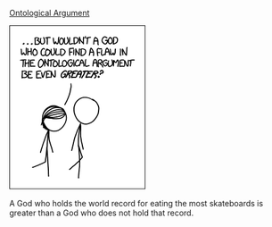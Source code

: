 [Ontological Argument](https://xkcd.com/1505)

![Ontological Argument](./random_comic.png)

A God who holds the world record for eating the most skateboards is greater than a God who does not hold that record.

